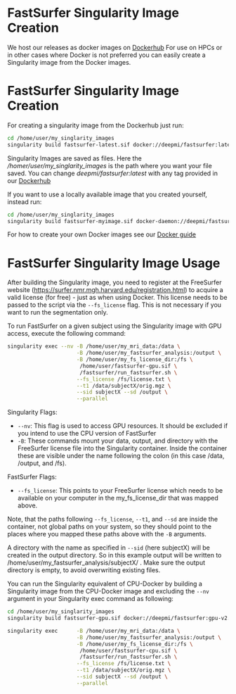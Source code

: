 # FastSurfer Singularity Image Creation

We host our releases as docker images on [Dockerhub](https://hub.docker.com/r/deepmi/fastsurfer/tags)
For use on HPCs or in other cases where Docker is not preferred you can easily create a Singularity image from the Docker images. 

# FastSurfer Singularity Image Creation
For creating a singularity image from the Dockerhub just run: 

```bash
cd /home/user/my_singlarity_images
singularity build fastsurfer-latest.sif docker://deepmi/fastsurfer:latest
```

Singularity Images are saved as files. Here the _/homer/user/my_singlarity_images_ is the path where you want your file saved.
You can change _deepmi/fastsurfer:latest_ with any tag provided in our [Dockerhub](https://hub.docker.com/r/deepmi/fastsurfer/tags)

If you want to use a locally available image that you created yourself, instead run:

```bash
cd /home/user/my_singlarity_images
singularity build fastsurfer-myimage.sif docker-daemon://deepmi/fastsurfer:myimage
```

For how to create your own Docker images see our [Docker guide](../Docker/README.md)

# FastSurfer Singularity Image Usage

After building the Singularity image, you need to register at the FreeSurfer website (https://surfer.nmr.mgh.harvard.edu/registration.html) to acquire a valid license (for free) - just as when using Docker. This license needs to be passed to the script via the `--fs_license` flag. This is not necessary if you want to run the segmentation only.

To run FastSurfer on a given subject using the Singularity image with GPU access, execute the following command:

```bash
singularity exec --nv -B /home/user/my_mri_data:/data \
                      -B /home/user/my_fastsurfer_analysis:/output \
                      -B /home/user/my_fs_license_dir:/fs \
                       /home/user/fastsurfer-gpu.sif \
                       /fastsurfer/run_fastsurfer.sh \
                      --fs_license /fs/license.txt \
                      --t1 /data/subjectX/orig.mgz \
                      --sid subjectX --sd /output \
                      --parallel
```
Singularity Flags:
* `--nv`: This flag is used to access GPU resources. It should be excluded if you intend to use the CPU version of FastSurfer
* `-B`: These commands mount your data, output, and directory with the FreeSurfer license file into the Singularity container. Inside the container these are visible under the name following the colon (in this case /data, /output, and /fs). 

FastSurfer Flags:
* `--fs_license`: This points to your FreeSurfer license which needs to be available on your computer in the my_fs_license_dir that was mapped above. 

Note, that the paths following `--fs_license`, `--t1`, and `--sd` are inside the container, not global paths on your system, so they should point to the places where you mapped these paths above with the `-B` arguments. 

A directory with the name as specified in `--sid` (here subjectX) will be created in the output directory. So in this example output will be written to /home/user/my_fastsurfer_analysis/subjectX/ . Make sure the output directory is empty, to avoid overwriting existing files. 

You can run the Singularity equivalent of CPU-Docker by building a Singularity image from the CPU-Docker image and excluding the `--nv` argument in your Singularity exec command as following:

```bash
cd /home/user/my_singlarity_images
singularity build fastsurfer-gpu.sif docker://deepmi/fastsurfer:gpu-v2.0.0

singularity exec      -B /home/user/my_mri_data:/data \
                      -B /home/user/my_fastsurfer_analysis:/output \
                      -B /home/user/my_fs_license_dir:/fs \
                       /home/user/fastsurfer-cpu.sif \
                       /fastsurfer/run_fastsurfer.sh \
                      --fs_license /fs/license.txt \
                      --t1 /data/subjectX/orig.mgz \
                      --sid subjectX --sd /output \
                      --parallel
```
